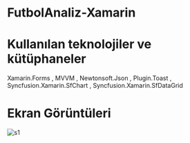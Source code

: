 # FutbolAnaliz-Xamarin

# Kullanılan teknolojiler ve kütüphaneler
  
  Xamarin.Forms , MVVM , Newtonsoft.Json , Plugin.Toast , Syncfusion.Xamarin.SfChart , Syncfusion.Xamarin.SfDataGrid

# Ekran Görüntüleri

![s1]([img]https://i.imgur.com/KUrUjAj.jpg[/img])
